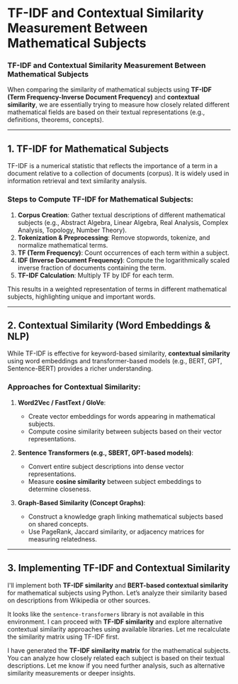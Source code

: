 # TF-IDF and Contextual Similarity Measurement Between Mathematical Subjects

### **TF-IDF and Contextual Similarity Measurement Between Mathematical Subjects**

When comparing the similarity of mathematical subjects using **TF-IDF (Term Frequency-Inverse Document Frequency)** and **contextual similarity**, we are essentially trying to measure how closely related different mathematical fields are based on their textual representations (e.g., definitions, theorems, concepts).

---

## **1. TF-IDF for Mathematical Subjects**
TF-IDF is a numerical statistic that reflects the importance of a term in a document relative to a collection of documents (corpus). It is widely used in information retrieval and text similarity analysis.

### **Steps to Compute TF-IDF for Mathematical Subjects:**
1. **Corpus Creation**: Gather textual descriptions of different mathematical subjects (e.g., Abstract Algebra, Linear Algebra, Real Analysis, Complex Analysis, Topology, Number Theory).
2. **Tokenization & Preprocessing**: Remove stopwords, tokenize, and normalize mathematical terms.
3. **TF (Term Frequency)**: Count occurrences of each term within a subject.
4. **IDF (Inverse Document Frequency)**: Compute the logarithmically scaled inverse fraction of documents containing the term.
5. **TF-IDF Calculation**: Multiply TF by IDF for each term.

This results in a weighted representation of terms in different mathematical subjects, highlighting unique and important words.

---

## **2. Contextual Similarity (Word Embeddings & NLP)**
While TF-IDF is effective for keyword-based similarity, **contextual similarity** using word embeddings and transformer-based models (e.g., BERT, GPT, Sentence-BERT) provides a richer understanding.

### **Approaches for Contextual Similarity:**
1. **Word2Vec / FastText / GloVe**:
   - Create vector embeddings for words appearing in mathematical subjects.
   - Compute cosine similarity between subjects based on their vector representations.

2. **Sentence Transformers (e.g., SBERT, GPT-based models)**:
   - Convert entire subject descriptions into dense vector representations.
   - Measure **cosine similarity** between subject embeddings to determine closeness.

3. **Graph-Based Similarity (Concept Graphs)**:
   - Construct a knowledge graph linking mathematical subjects based on shared concepts.
   - Use PageRank, Jaccard similarity, or adjacency matrices for measuring relatedness.

---

## **3. Implementing TF-IDF and Contextual Similarity**
I'll implement both **TF-IDF similarity** and **BERT-based contextual similarity** for mathematical subjects using Python. Let’s analyze their similarity based on descriptions from Wikipedia or other sources.

It looks like the `sentence-transformers` library is not available in this environment. I can proceed with **TF-IDF similarity** and explore alternative contextual similarity approaches using available libraries. Let me recalculate the similarity matrix using TF-IDF first.

I have generated the **TF-IDF similarity matrix** for the mathematical subjects. You can analyze how closely related each subject is based on their textual descriptions. Let me know if you need further analysis, such as alternative similarity measurements or deeper insights.
